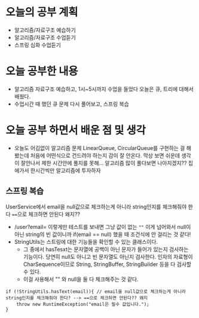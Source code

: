 # 오늘의 공부 계획
* 알고리즘/자료구조 예습하기
* 알고리즘/자료구조 수업듣기
* 스프링 심화 수업듣기

# 오늘 공부한 내용
* 알고리즘 자료구조 예습하고, 1시~5시까지 수업을 들었다 오늘은 큐, 트리에 대해서 배웠다.
* 수업시간 때 했던 큐 문제 다시 풀어보고, 스프링 복습 
# 오늘 공부 하면서 배운 점 및 생각
* 오늘도 어김없이 알고리즘 문제 LinearQueue, CircularQueue를 구현하는 걸 해봤는데
처음에 어떤식으로 건드려야 하는지 감이 잘 안온다. 막상 보면 쉬운데 생각이 잘안나서 제한 시간안에
풀지를 못해... 알고리즘 많이 풀다보면 나아지겠지?? 집에가서 한시간씩만 알고리즘에 투자하자
## 스프링 복습
UserService에서 email을 null값으로 체크하는게 아니라 string인지를 체크해줘야 한다 `==`으로 체크하면 안된다 왜지??

- /user?email= 이렇게만 테스트를 보내면 그냥 값이 없는 `""` 이게 넘어와서 null이 아닌 string의 빈 값이니까 if(email == null) 했을 때 조건식에 안 걸리는 것 같다!
- StringUtils는 스트링에 대한 기능들을 확인할 수 있는 클래스이다.
    - 그 중에서 hasTesxt는 문자열에 공백이 아닌 문자가 들어가 있는지 검사하는 기능이다. 당연히 null도 아니고 빈 문자열도 아닌지 검사한다. 인자의 자료형이 CharSequence이므로 String, StringBuffer, StringBuilder 등을 다 검사할 수 있다.
    - 이걸 사용해서 "" 와 null을 둘 다 체크해주는 것 같다.

```
if (!StringUtils.hasText(email)){ // email을 null값으로 체크하는게 아니라 string인지를 체크해줘야 한다? --> ==으로 체크하면 안된다?? 왜지
    throw new RuntimeException("email은 필수 값입니다.");
}
```